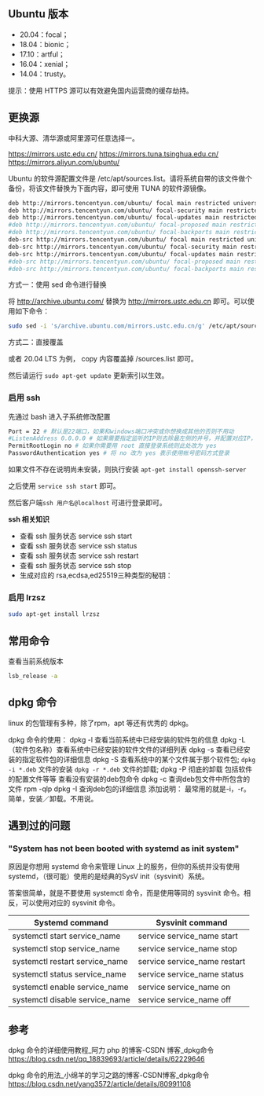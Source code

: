 ## Ubuntu 版本

* 20.04：focal；
* 18.04：bionic；
* 17.10：artful；
* 16.04：xenial；
* 14.04：trusty。

提示：使用 HTTPS 源可以有效避免国内运营商的缓存劫持。

## 更换源

中科大源、清华源或阿里源可任意选择一。

<https://mirrors.ustc.edu.cn/>
<https://mirrors.tuna.tsinghua.edu.cn/>
<https://mirrors.aliyun.com/ubuntu/>

Ubuntu 的软件源配置文件是 /etc/apt/sources.list。请将系统自带的该文件做个备份，将该文件替换为下面内容，即可使用 TUNA 的软件源镜像。

```bash
deb http://mirrors.tencentyun.com/ubuntu/ focal main restricted universe multiverse
deb http://mirrors.tencentyun.com/ubuntu/ focal-security main restricted universe multiverse
deb http://mirrors.tencentyun.com/ubuntu/ focal-updates main restricted universe multiverse
#deb http://mirrors.tencentyun.com/ubuntu/ focal-proposed main restricted universe multiverse
#deb http://mirrors.tencentyun.com/ubuntu/ focal-backports main restricted universe multiverse
deb-src http://mirrors.tencentyun.com/ubuntu/ focal main restricted universe multiverse
deb-src http://mirrors.tencentyun.com/ubuntu/ focal-security main restricted universe multiverse
deb-src http://mirrors.tencentyun.com/ubuntu/ focal-updates main restricted universe multiverse
#deb-src http://mirrors.tencentyun.com/ubuntu/ focal-proposed main restricted universe multiverse
#deb-src http://mirrors.tencentyun.com/ubuntu/ focal-backports main restricted universe multiverse
```

方式一：使用 sed 命令进行替换

将 <http://archive.ubuntu.com/> 替换为 <http://mirrors.ustc.edu.cn> 即可。可以使用如下命令：

```sh
sudo sed -i 's/archive.ubuntu.com/mirrors.ustc.edu.cn/g' /etc/apt/sources.list
```

方式二：直接覆盖

或者 20.04 LTS 为例， copy 内容覆盖掉 /sources.list 即可。

然后请运行 `sudo apt-get update` 更新索引以生效。

### 启用 ssh

先通过 bash 进入子系统修改配置

```bash
Port = 22 # 默认是22端口，如果和windows端口冲突或你想换成其他的否则不用动
#ListenAddress 0.0.0.0 # 如果需要指定监听的IP则去除最左侧的井号，并配置对应IP，默认即监听PC所有IP
PermitRootLogin no # 如果你需要用 root 直接登录系统则此处改为 yes
PasswordAuthentication yes # 将 no 改为 yes 表示使用帐号密码方式登录
```

如果文件不存在说明尚未安装，则执行安装 `apt-get install openssh-server`

之后使用 `service ssh start` 即可。

然后客户端`ssh 用户名@localhost` 可进行登录即可。

**ssh 相关知识**

* 查看 ssh 服务状态
service ssh start
* 查看 ssh 服务状态
service ssh status
* 查看 ssh 服务状态
service ssh restart
* 查看 ssh 服务状态
service ssh stop
* 生成对应的 rsa,ecdsa,ed25519三种类型的秘钥：

### 启用 lrzsz

```sh
sudo apt-get install lrzsz
```

## 常用命令

查看当前系统版本

```sh
lsb_release -a
```

## dpkg 命令

linux 的包管理有多种，除了rpm，apt 等还有优秀的 dpkg。

dpkg 命令的使用：
dpkg -l 查看当前系统中已经安装的软件包的信息
dpkg -L （软件包名称）查看系统中已经安装的软件文件的详细列表
dpkg -s 查看已经安装的指定软件包的详细信息
dpkg -S 查看系统中的某个文件属于那个软件包;
`dpkg -i *.deb` 文件的安装
`dpkg -r *.deb` 文件的卸载;
dpkg -P 彻底的卸载 包括软件的配置文件等等
查看没有安装的deb包命令
dpkg -c 查询deb包文件中所包含的文件 rpm -qlp
dpkg -I 查询deb包的详细信息
添加说明：
最常用的就是-i，-r。简单，安装／卸载。不用说。

## 遇到过的问题

### "System has not been booted with systemd as init system"

原因是你想用 systemd 命令来管理 Linux 上的服务，但你的系统并没有使用 systemd，（很可能）使用的是经典的SysV init（sysvinit）系统。

答案很简单，就是不要使用 systemctl 命令，而是使用等同的 sysvinit 命令。相反，可以使用对应的 sysvinit 命令。

Systemd command | Sysvinit command
----  | ----
systemctl start service_name | service service_name start
systemctl stop service_name | service service_name stop
systemctl restart service_name | service service_name restart
systemctl status service_name | service service_name status
systemctl enable service_name | service service_name on
systemctl disable service_name | service service_name off

## 参考

dpkg 命令的详细使用教程_阿力 php 的博客-CSDN 博客_dpkg命令
<https://blog.csdn.net/qq_18839693/article/details/62229646>

dpkg 命令的用法_小绵羊的学习之路的博客-CSDN博客_dpkg命令
<https://blog.csdn.net/yang3572/article/details/80991108>
